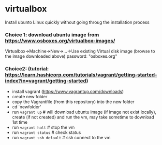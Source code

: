# virtualbox

Install ubunto Linux quickly without going throug the installation process

### Choice 1: download ubuntu image from https://www.osboxes.org/virtualbox-images/
   Virtualbox->Machine->New->...->Use existing Virtual disk image (browse to the image downloaded above)
   password: "osboxes.org"

### Choice2: (tutorial: https://learn.hashicorp.com/tutorials/vagrant/getting-started-index?in=vagrant/getting-started)
  * install vagrant (https://www.vagrantup.com/downloads)
  * create new folder 
  * copy the Vagrantfile (from this repository) into the new folder
  * cd 'newfolder'
  * run `vagrant up`  # will download ubuntu image (if image not exist locally), create (if not created) and run the vm, may take sometime to download 1st time
  * run `vagrant halt` # stop the vm  
  * run `vagrant status` # check status
  * run `vagrant ssh default` # ssh connect to the vm

  
  
  
